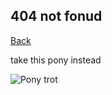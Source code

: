 ## 404 not fonud

[Back](https://bradly0cjw.github.io)

take this pony instead
<br>

![Pony trot](/bradly0cjw.github.io/img/pony.gif)
